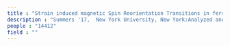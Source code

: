 ```yaml
---
title : "Strain induced magnetic Spin Reorientation Transitions in ferromagnetic films"
description : "Summers '17,  New York University, New York:Analyzed and numerically worked out the dynamics of monodomain nanomagnets due to voltage controlled magnetic anisotropies."
people : "14412"
field : ""
---
```


